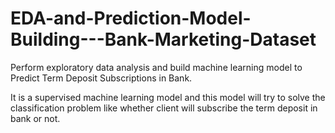 # EDA-and-Prediction-Model-Building---Bank-Marketing-Dataset
Perform exploratory data analysis and build machine learning model to Predict Term Deposit Subscriptions in Bank.

It is a  supervised machine learning model and this model will try to solve the classification problem like whether client will subscribe the term deposit in bank or not. 

